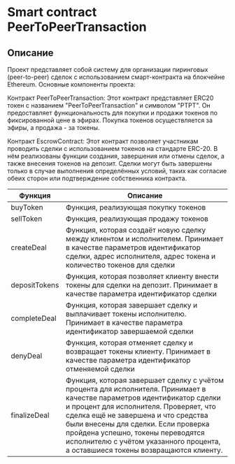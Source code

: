 # Smart contract PeerToPeerTransaction
## Описание
Проект представляет собой систему для организации пиринговых (peer-to-peer) сделок с использованием смарт-контракта на блокчейне Ethereum. Основные компоненты проекта:

Контракт PeerToPeerTransaction: Этот контракт представляет ERC20 токен с названием "PeerToPeerTransaction" и символом "PTPT". Он предоставляет функциональность для покупки и продажи токенов по фиксированной цене в эфирах. Покупка токенов осуществляется за эфиры, а продажа - за токены.

Контракт EscrowContract: Этот контракт позволяет участникам проводить сделки с использованием токенов на стандарте ERC-20. В нём реализованы функции создания, завершения или отмены сделок, а также внесения токенов на депозит. Сделки могут быть завершены только в случае выполнения определённых условий, таких как согласие обеих сторон или подтверждение собственника контракта.

| Функция | Описание |
| --- | --- |
| buyToken | Функция, реализующая покупку токенов |
| sellToken | Функция, реализующая продажу токенов |
| createDeal | Функция, которая создаёт новую сделку между клиентом и исполнителем. Принимает в качестве параметров идентификатор сделки, адрес исполнителя, адрес токена и количество токенов для сделки |
| depositTokens | Функция, которая позволяет клиенту внести токены для сделки на депозит. Принимает в качестве параметра идентификатор сделки |
| completeDeal | Функция, которая завершает сделку и выплачивает токены исполнителю. Принимает в качестве параметра идентификатор завершаемой сделки |
| denyDeal | Функция, которая отменяет сделку и возвращает токены клиенту. Принимает в качестве параметра идентификатор отменяемой сделки |
| finalizeDeal | Функция, которая завершает сделку с учётом процента для исполнителя. Принимает в качестве параметров идентификатор сделки и процент для исполнителя. Проверяет, что сделка ещё не завершена и что средства были внесены для сделки. Если проверка пройдена успешно, токены переводятся исполнителю с учётом указанного процента, а оставшиеся токены возвращаются клиенту. |



